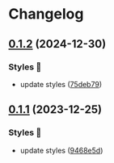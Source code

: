 # Changelog

## [0.1.2](https://github.com/hbstack/syntax-highlighting/compare/styles/catppuccin-macchiato/v0.1.1...styles/catppuccin-macchiato/v0.1.2) (2024-12-30)


### Styles 🎨

* update styles ([75deb79](https://github.com/hbstack/syntax-highlighting/commit/75deb79773c00a91668118f44e1ffcf018513cd9))

## [0.1.1](https://github.com/hbstack/syntax-highlighting/compare/styles/catppuccin-macchiato/v0.1.0...styles/catppuccin-macchiato/v0.1.1) (2023-12-25)


### Styles 🎨

* update styles ([9468e5d](https://github.com/hbstack/syntax-highlighting/commit/9468e5d054f6c1775a1966bcf308506cebd2f804))
